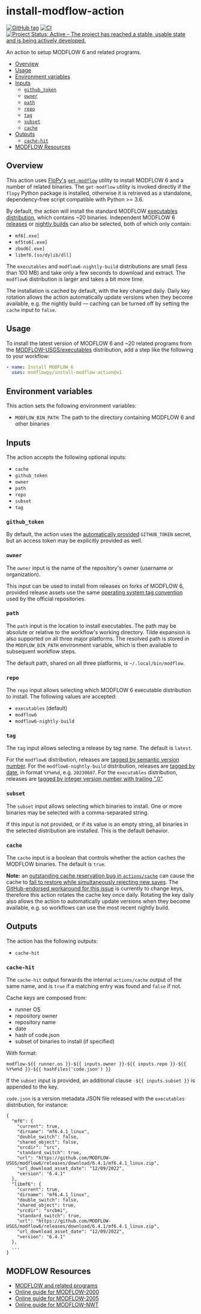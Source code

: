# install-modflow-action

[![GitHub tag](https://img.shields.io/github/tag/modflowpy/install-modflow-action.svg)](https://github.com/modflowpy/install-modflow-action/tags/latest)
[![CI](https://github.com/modflowpy/install-modflow-action/actions/workflows/ci.yml/badge.svg?branch=main)](https://github.com/modflowpy/install-modflow-action/actions/workflows/ci.yml)
[![Project Status: Active – The project has reached a stable, usable state and is being actively developed.](https://www.repostatus.org/badges/latest/active.svg)](https://www.repostatus.org/#active)

An action to setup MODFLOW 6 and related programs.

<!-- START doctoc generated TOC please keep comment here to allow auto update -->
<!-- DON'T EDIT THIS SECTION, INSTEAD RE-RUN doctoc TO UPDATE -->


- [Overview](#overview)
- [Usage](#usage)
- [Environment variables](#environment-variables)
- [Inputs](#inputs)
  - [`github_token`](#github_token)
  - [`owner`](#owner)
  - [`path`](#path)
  - [`repo`](#repo)
  - [`tag`](#tag)
  - [`subset`](#subset)
  - [`cache`](#cache)
- [Outputs](#outputs)
  - [`cache-hit`](#cache-hit)
- [MODFLOW Resources](#modflow-resources)

<!-- END doctoc generated TOC please keep comment here to allow auto update -->

## Overview

This action uses [FloPy's](https://github.com/modflowpy/flopy) [`get-modflow`](https://github.com/modflowpy/flopy/blob/develop/docs/get_modflow.md) utility to install MODFLOW 6 and a number of related binaries. The `get-modflow` utility is invoked directly if the `flopy` Python package is installed, otherwise it is retrieved as a standalone, dependency-free script compatible with Python >= 3.6.

By default, the action will install the standard MODFLOW [executables distribution](https://github.com/MODFLOW-USGS/executables/releases), which contains ~20 binaries. Independent MODFLOW 6 [releases](https://github.com/MODFLOW-USGS/modflow6/releases) or [nightly builds](https://github.com/MODFLOW-USGS/modflow6-nightly-build/releases) can also be selected, both of which only contain:

- `mf6[.exe]`
- `mf5to6[.exe]`
- `zbud6[.exe]`
- `libmf6.[so/dylib/dll]`

The `executables` and `modflow6-nightly-build` distributions are small (less than 100 MB) and take only a few seconds to download and extract. The `modflow6` distribution is larger and takes a bit more time.

The installation is cached by default, with the key changed daily. Daily key rotation allows the action automatically update versions when they become available, e.g. the nightly build &mdash; caching can be turned off by setting the `cache` input to `false`.

## Usage

To install the latest version of MODFLOW 6 and ~20 related programs from the [MODFLOW-USGS/executables](https://github.com/MODFLOW-USGS/executables) distribution, add a step like the following to your workflow:

```yaml
- name: Install MODFLOW 6
  uses: modflowpy/install-modflow-action@v1
```

## Environment variables

This action sets the following environment variables:

- `MODFLOW_BIN_PATH`: The path to the directory containing MODFLOW 6 and other binaries

## Inputs

The action accepts the following optional inputs:

- `cache`
- `github_token`
- `owner`
- `path`
- `repo`
- `subset`
- `tag`


### `github_token`

By default, the action uses the [automatically provided](https://docs.github.com/en/actions/security-guides/automatic-token-authentication#about-the-github_token-secret) `GITHUB_TOKEN` secret, but an access token may be explicitly provided as well.

### `owner`

The `owner` input is the name of the repository's owner (username or organization).

This input can be used to install from releases on forks of MODFLOW 6, provided release assets use the same [operating system tag convention](https://modflow-devtools.readthedocs.io/en/latest/md/ostags.html#tag-specification) used by the official repositories.

### `path`

The `path` input is the location to install executables. The path may be absolute or relative to the workflow's working directory. Tilde expansion is also supported on all three major platforms. The resolved path is stored in the `MODFLOW_BIN_PATH` environment variable, which is then available to subsequent workflow steps.

The default path, shared on all three platforms, is `~/.local/bin/modflow`.

### `repo`

The `repo` input allows selecting which MODFLOW 6 executable distribution to install. The following values are accepted:

- `executables` (default)
- `modflow6`
- `modflow6-nightly-build`

### `tag`

The `tag` input allows selecting a release by tag name. The default is `latest`.

For the `modflow6` distribution, releases are [tagged by semantic version number](https://github.com/MODFLOW-USGS/modflow6/tags). For the `modflow6-nightly-build` distribution, releases are [tagged by date](https://github.com/MODFLOW-USGS/modflow6-nightly-build/tags), in format `%Y%m%d`, e.g. `20230607`. For the `executables` distribution, releases are [tagged by integer version number with trailing ".0"](https://github.com/MODFLOW-USGS/executables/tags).

### `subset`

The `subset` input allows selecting which binaries to install. One or more binaries may be selected with a comma-separated string.

If this input is not provided, or if its value is an empty string, all binaries in the selected distribution are installed. This is the default behavior.

### `cache`

The `cache` input is a boolean that controls whether the action caches the MODFLOW binaries. The default is `true`.

**Note:** an [outstanding cache reservation bug in `actions/cache`](https://github.com/actions/cache/issues/144) can cause the cache to [fail to restore while simultaneously rejecting new saves](https://github.com/MODFLOW-USGS/modflow6/actions/runs/3624583228/jobs/6111766806#step:6:152). The [GitHub-endorsed workaround for this issue](https://github.com/actions/cache/issues/144#issuecomment-579323937) is currently to change keys, therefore this action rotates the cache key once daily. Rotating the key daily also allows the action to automatically update versions when they become available, e.g. so workflows can use the most recent nightly build.

## Outputs

The action has the following outputs:

- `cache-hit`

### `cache-hit`

The `cache-hit` output forwards the internal `actions/cache` output of the same name, and is `true` if a matching entry was found and `false` if not.

Cache keys are composed from:

- runner OS
- repository owner
- repository name
- date
- hash of code.json
- subset of binaries to install (if specified)

With format:

```
modflow-${{ runner.os }}-${{ inputs.owner }}-${{ inputs.repo }}-${{ %Y%m%d }}-${{ hashFiles('code.json') }}
```

If the `subset` input is provided, an additional clause `-${{ inputs.subset }}` is appended to the key.

`code.json` is a version metadata JSON file released with the `executables` distribution, for instance:

```
{
  "mf6": {
    "current": true,
    "dirname": "mf6.4.1_linux",
    "double_switch": false,
    "shared_object": false,
    "srcdir": "src",
    "standard_switch": true,
    "url": "https://github.com/MODFLOW-USGS/modflow6/releases/download/6.4.1/mf6.4.1_linux.zip",
    "url_download_asset_date": "12/09/2022",
    "version": "6.4.1"
  },
  "libmf6": {
    "current": true,
    "dirname": "mf6.4.1_linux",
    "double_switch": false,
    "shared_object": true,
    "srcdir": "srcbmi",
    "standard_switch": true,
    "url": "https://github.com/MODFLOW-USGS/modflow6/releases/download/6.4.1/mf6.4.1_linux.zip",
    "url_download_asset_date": "12/09/2022",
    "version": "6.4.1"
  },
  ...
}
```

## MODFLOW Resources

- [MODFLOW and related programs](https://water.usgs.gov/ogw/modflow/)
- [Online guide for MODFLOW-2000](https://water.usgs.gov/nrp/gwsoftware/modflow2000/Guide/)
- [Online guide for MODFLOW-2005](https://water.usgs.gov/ogw/modflow/MODFLOW-2005-Guide/)
- [Online guide for MODFLOW-NWT](https://water.usgs.gov/ogw/modflow-nwt/MODFLOW-NWT-Guide/)
